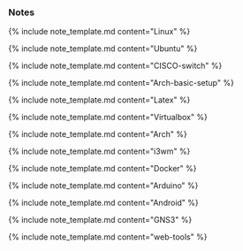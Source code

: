 ### Notes  
  
{% include note_template.md content="Linux" %}
  
{% include note_template.md content="Ubuntu" %}
  
{% include note_template.md content="CISCO-switch" %}
  
{% include note_template.md content="Arch-basic-setup" %}
  
{% include note_template.md content="Latex" %}
  
{% include note_template.md content="Virtualbox" %}
  
{% include note_template.md content="Arch" %}
  
{% include note_template.md content="i3wm" %}

{% include note_template.md content="Docker" %}

{% include note_template.md content="Arduino" %}

{% include note_template.md content="Android" %}

{% include note_template.md content="GNS3" %}

{% include note_template.md content="web-tools" %}
